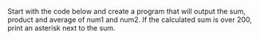 Start with the code below and create a program that will output the sum, product and average of num1 and num2. If the calculated sum is over 200, print an asterisk next to the sum.